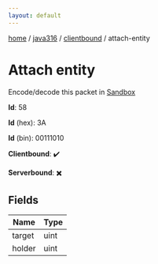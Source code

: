 ```yaml
---
layout: default
---
```


[home](/)  /  [java316](/protocol/java316)  /  [clientbound](/protocol/java316/clientbound)  /  attach-entity

# Attach entity

Encode/decode this packet in [Sandbox](../../../sandbox/java316#Clientbound.AttachEntity)

**Id**: 58

**Id** (hex): 3A

**Id** (bin): 00111010

**Clientbound**: ✔️

**Serverbound**: ✖️

## Fields

Name | Type
---|---
target | uint
holder | uint
